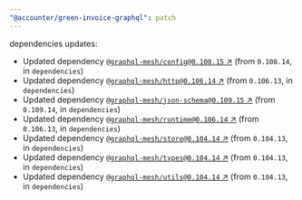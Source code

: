 ```yaml
---
"@accounter/green-invoice-graphql": patch
---
```

dependencies updates:
  - Updated dependency [`@graphql-mesh/config@0.108.15` ↗︎](https://www.npmjs.com/package/@graphql-mesh/config/v/0.108.15) (from `0.108.14`, in `dependencies`)
  - Updated dependency [`@graphql-mesh/http@0.106.14` ↗︎](https://www.npmjs.com/package/@graphql-mesh/http/v/0.106.14) (from `0.106.13`, in `dependencies`)
  - Updated dependency [`@graphql-mesh/json-schema@0.109.15` ↗︎](https://www.npmjs.com/package/@graphql-mesh/json-schema/v/0.109.15) (from `0.109.14`, in `dependencies`)
  - Updated dependency [`@graphql-mesh/runtime@0.106.14` ↗︎](https://www.npmjs.com/package/@graphql-mesh/runtime/v/0.106.14) (from `0.106.13`, in `dependencies`)
  - Updated dependency [`@graphql-mesh/store@0.104.14` ↗︎](https://www.npmjs.com/package/@graphql-mesh/store/v/0.104.14) (from `0.104.13`, in `dependencies`)
  - Updated dependency [`@graphql-mesh/types@0.104.14` ↗︎](https://www.npmjs.com/package/@graphql-mesh/types/v/0.104.14) (from `0.104.13`, in `dependencies`)
  - Updated dependency [`@graphql-mesh/utils@0.104.14` ↗︎](https://www.npmjs.com/package/@graphql-mesh/utils/v/0.104.14) (from `0.104.13`, in `dependencies`)
